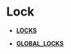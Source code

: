 # Lock<a name="EN-US_TOPIC_0289900886"></a>

-   **[LOCKS](LOCKS.md)**

-   **[GLOBAL\_LOCKS](GLOBAL_LOCKS.md)**

